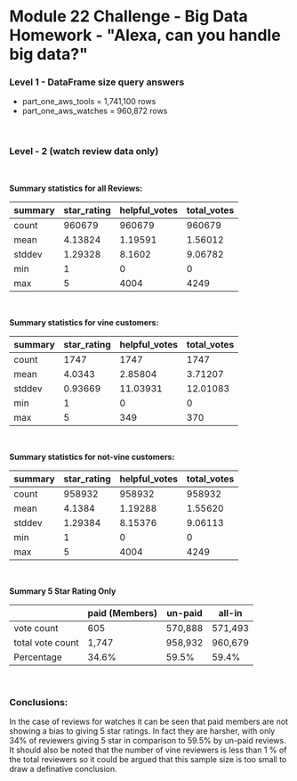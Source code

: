 # Module 22 Challenge - Big Data Homework - "Alexa, can you handle big data?"

### Level 1 - DataFrame size query answers
- part_one_aws_tools      = 1,741,100 rows
- part_one_aws_watches    =   960,872 rows

&nbsp;

### Level - 2 (watch review data only)
&emsp;

**Summary statistics for all Reviews:**

|summary|       star_rating|     helpful_votes|      total_votes|
|-------|------------------|------------------|-----------------|
|  count|            960679|            960679|           960679|
|   mean|           4.13824|           1.19591|          1.56012|
| stddev|           1.29328|            8.1602|          9.06782|
|    min|                 1|                 0|                0|
|    max|                 5|              4004|             4249|
&emsp;


**Summary statistics for vine customers:**

|summary|       star_rating|     helpful_votes|      total_votes|
|-------|------------------|------------------|-----------------|
|  count|              1747|              1747|             1747|
|   mean|            4.0343|           2.85804|          3.71207|
| stddev|           0.93669|          11.03931|         12.01083|
|    min|                 1|                 0|                0|
|    max|                 5|               349|              370|
&emsp;

**Summary statistics for not-vine customers:**

|summary|       star_rating|     helpful_votes|      total_votes|
|-------|------------------|------------------|-----------------|
|  count|            958932|            958932|           958932|
|   mean|            4.1384|           1.19288|          1.55620|
| stddev|           1.29384|           8.15376|          9.06113|
|    min|                 1|                 0|                0|
|    max|                 5|              4004|             4249|
&emsp;

**Summary 5 Star Rating Only**

|                          | paid (Members)   | un-paid    | all-in|
|--------------------------|------------------|------------|--------|
|                vote count|               605|     570,888| 571,493|
|          total vote count|             1,747|     958,932| 960,679|
|                Percentage|             34.6%|       59.5%|   59.4%|
&emsp;


### Conclusions:

In the case of reviews for watches it can be seen that paid members are not showing a bias to giving 5 star ratings.  In fact they are harsher, with only 34% of reviewers giving 5 star in comparison to 59.5% by un-paid reviews. It should also be noted that the number of vine reviewers is less than 1 % of the total reviewers so it could be argued that this sample size is too small to draw a definative conclusion. 

